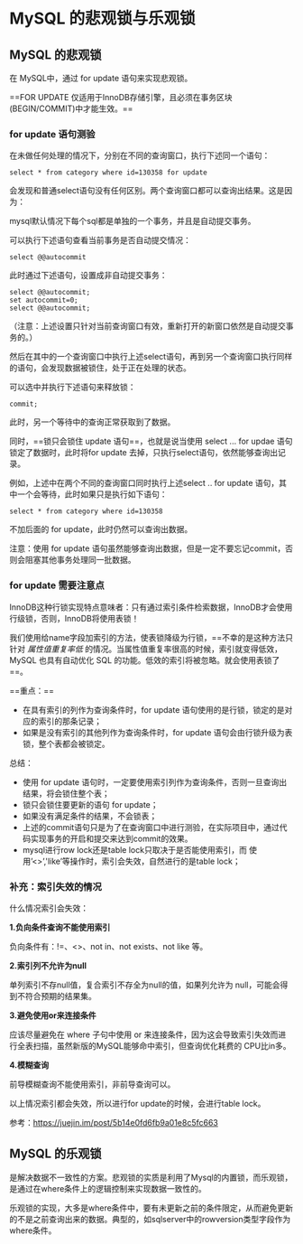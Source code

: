 # MySQL 的悲观锁与乐观锁



## MySQL 的悲观锁

在 MySQL中，通过 for update 语句来实现悲观锁。

==FOR UPDATE 仅适用于InnoDB存储引擎，且必须在事务区块(BEGIN/COMMIT)中才能生效。==

### for update 语句测验

在未做任何处理的情况下，分别在不同的查询窗口，执行下述同一个语句：

```mysql
select * from category where id=130358 for update
```

会发现和普通select语句没有任何区别。两个查询窗口都可以查询出结果。这是因为：

mysql默认情况下每个sql都是单独的一个事务，并且是自动提交事务。

可以执行下述语句查看当前事务是否自动提交情况：

```mysql
select @@autocommit
```

此时通过下述语句，设置成非自动提交事务：

```mysql
select @@autocommit;
set autocommit=0;
select @@autocommit;
```

（注意：上述设置只针对当前查询窗口有效，重新打开的新窗口依然是自动提交事务的。）

然后在其中的一个查询窗口中执行上述select语句，再到另一个查询窗口执行同样的语句，会发现数据被锁住，处于正在处理的状态。

可以选中并执行下述语句来释放锁：

```mysql
commit;
```

此时，另一个等待中的查询正常获取到了数据。

同时，==锁只会锁住 update 语句==，也就是说当使用 select ... for updae 语句锁定了数据时，此时将for update 去掉，只执行select语句，依然能够查询出记录。

例如，上述中在两个不同的查询窗口同时执行上述select .. for update 语句，其中一个会等待，此时如果只是执行如下语句：

```mysql
select * from category where id=130358
```

不加后面的 for update，此时仍然可以查询出数据。

注意：使用 for update 语句虽然能够查询出数据，但是一定不要忘记commit，否则会阻塞其他事务处理同一批数据。



### for update 需要注意点

InnoDB这种行锁实现特点意味者：只有通过索引条件检索数据，InnoDB才会使用行级锁，否则，InnoDB将使用表锁！

我们使用给name字段加索引的方法，使表锁降级为行锁，==不幸的是这种方法只针对 *属性值重复率低* 的情况。当属性值重复率很高的时候，索引就变得低效，MySQL 也具有自动优化 SQL 的功能。低效的索引将被忽略。就会使用表锁了==。

==重点：==

- 在具有索引的列作为查询条件时，for update 语句使用的是行锁，锁定的是对应的索引的那条记录；
- 如果是没有索引的其他列作为查询条件时，for update 语句会由行锁升级为表锁，整个表都会被锁定。

总结：

- 使用 for update 语句时，一定要使用索引列作为查询条件，否则一旦查询出结果，将会锁住整个表；
- 锁只会锁住要更新的语句 for update；
- 如果没有满足条件的结果，不会锁表；
- 上述的commit语句只是为了在查询窗口中进行测验，在实际项目中，通过代码实现事务的开启和提交来达到commit的效果。
- mysql进行row lock还是table lock只取决于是否能使用索引，而 使用’<>’,'like’等操作时，索引会失效，自然进行的是table lock；

### 补充：索引失效的情况

什么情况索引会失效：

**1.负向条件查询不能使用索引**

负向条件有：!=、<>、not in、not exists、not like 等。

**2.索引列不允许为null**

单列索引不存null值，复合索引不存全为null的值，如果列允许为 null，可能会得到不符合预期的结果集。

**3.避免使用or来连接条件**

应该尽量避免在 where 子句中使用 or 来连接条件，因为这会导致索引失效而进行全表扫描，虽然新版的MySQL能够命中索引，但查询优化耗费的 CPU比in多。

**4.模糊查询**

前导模糊查询不能使用索引，非前导查询可以。

以上情况索引都会失效，所以进行for update的时候，会进行table lock。

参考：https://juejin.im/post/5b14e0fd6fb9a01e8c5fc663







## MySQL 的乐观锁

是解决数据不一致性的方案。悲观锁的实质是利用了Mysql的内置锁，而乐观锁，是通过在where条件上的逻辑控制来实现数据一致性的。

乐观锁的实现，大多是where条件中，要有未更新之前的条件限定，从而避免更新的不是之前查询出来的数据。典型的，如sqlserver中的rowversion类型字段作为where条件。

  
